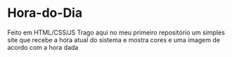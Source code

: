# Hora-do-Dia
Feito em HTML/CSS/JS
Trago aqui no meu primeiro repositório um simples site que recebe a hora atual do sistema e mostra cores e uma imagem de acordo com a hora dada
